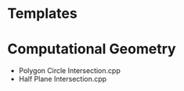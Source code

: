Templates
=========

# Computational Geometry
* Polygon Circle Intersection.cpp
* Half Plane Intersection.cpp

